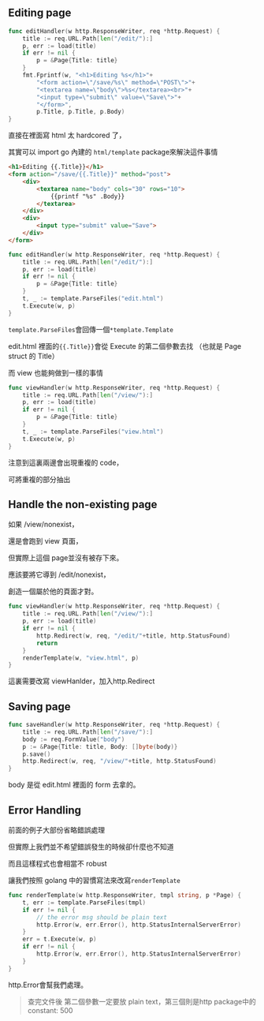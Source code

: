 ## Editing page
 
```go
func editHandler(w http.ResponseWriter, req *http.Request) {
    title := req.URL.Path[len("/edit/"):]
    p, err := load(title)
    if err != nil {
        p = &Page{Title: title}
    }
    fmt.Fprintf(w, "<h1>Editing %s</h1>"+
        "<form action=\"/save/%s\" method=\"POST\">"+
        "<textarea name=\"body\">%s</textarea><br>"+
        "<input type=\"submit\" value=\"Save\">"+
        "</form>",
        p.Title, p.Title, p.Body)
}
```
直接在裡面寫 html 太 hardcored 了，

其實可以 import go 內建的 `html/template` package來解決這件事情

```html
<h1>Editing {{.Title}}</h1>
<form action="/save/{{.Title}}" method="post">
    <div>
        <textarea name="body" cols="30" rows="10">
            {{printf "%s" .Body}}
        </textarea>
    </div>
    <div>
        <input type="submit" value="Save">
    </div>
</form>
```

```go
func editHandler(w http.ResponseWriter, req *http.Request) {
    title := req.URL.Path[len("/edit/"):]
    p, err := load(title)
    if err != nil {
        p = &Page{Title: title}
    }
    t, _ := template.ParseFiles("edit.html")
    t.Execute(w, p)
}
```

`template.ParseFiles`會回傳一個`*template.Template`

edit.html 裡面的`{{.Title}}`會從 Execute 的第二個參數去找
（也就是 Page struct 的 Title）

而 view 也能夠做到一樣的事情

```go
func viewHandler(w http.ResponseWriter, req *http.Request) {
    title := req.URL.Path[len("/view/"):]
    p, err := load(title)
    if err != nil {
        p = &Page{Title: title}
    }
    t, _ := template.ParseFiles("view.html")
    t.Execute(w, p)
}
```

注意到這裏兩邊會出現重複的 code，

可將重複的部分抽出

## Handle the non-existing page

如果 /view/nonexist，

還是會跑到 view 頁面，

但實際上這個 page並沒有被存下來。

應該要將它導到 /edit/nonexist，

創造一個屬於他的頁面才對。

```go
func viewHandler(w http.ResponseWriter, req *http.Request) {
    title := req.URL.Path[len("/view/"):]
    p, err := load(title)
    if err != nil {
        http.Redirect(w, req, "/edit/"+title, http.StatusFound)
        return
    }
    renderTemplate(w, "view.html", p)
}
```

這裏需要改寫 viewHanlder，加入http.Redirect

## Saving page

```go
func saveHandler(w http.ResponseWriter, req *http.Request) {
    title := req.URL.Path[len("/save/"):]
    body := req.FormValue("body")
    p := &Page{Title: title, Body: []byte(body)}
    p.save()
    http.Redirect(w, req, "/view/"+title, http.StatusFound)
}
```

body 是從 edit.html 裡面的 form 去拿的。

## Error Handling

前面的例子大部份省略錯誤處理

但實際上我們並不希望錯誤發生的時候卻什麼也不知道

而且這樣程式也會相當不 robust

讓我們按照 golang 中的習慣寫法來改寫`renderTemplate`

```go
func renderTemplate(w http.ResponseWriter, tmpl string, p *Page) {
    t, err := template.ParseFiles(tmpl)
    if err != nil {
        // the error msg should be plain text
        http.Error(w, err.Error(), http.StatusInternalServerError)
    }
    err = t.Execute(w, p)
    if err != nil {
        http.Error(w, err.Error(), http.StatusInternalServerError)
    }
}
```

http.Error會幫我們處理。
> 查完文件後
> 第二個參數一定要放 plain text，第三個則是http package中的constant: 500